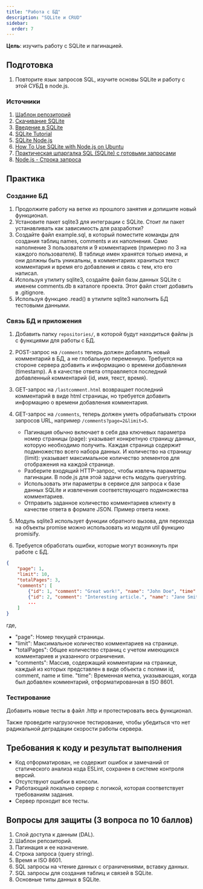 ```yaml
---
title: "Работа с БД"
description: "SQLite и CRUD"
sidebar:
  order: 7
---
```


**Цель**: изучить работу с SQLite и пагинацией.

## Подготовка

1. Повторите язык запросов SQL, изучите основы SQLite и работу с этой СУБД в node.js.

### Источники

1. [Шаблон репозиторий](https://softwarepatternslexicon.com/patterns-js/28/4/)
1. [Скачивание SQLite](https://www.sqlite.org/download.html)
1. [Введение в SQLite](https://metanit.com/sql/sqlite/1.1.php)
1. [SQLite Tutorial](https://www.sqlitetutorial.net/)
1. [SQLite Node.js](https://www.sqlitetutorial.net/sqlite-nodejs/)
1. [How To Use SQLite with Node.js on Ubuntu](https://www.digitalocean.com/community/tutorials/how-to-use-sqlite-with-node-js-on-ubuntu-22-04)
1. [Практическая шпаргалка SQL (SQLite) с готовыми запросами](https://habr.com/ru/articles/792630/)
1. [Node.js - Строка запроса](https://nodejsdev.ru/api/querystring/)

## Практика

### Создание БД

1. Продолжите работу на ветке из прошлого занятия и допишите новый функционал.
1. Установите пакет sqlite3 для интеграции с SQLite. Стоит ли пакет устанавливать как зависимость для разработки?
1. Создайте файл example.sql, в который поместите команды для создания таблиц names, comments и их наполнения. Само наполнение 3 пользователя и 9 комментариев (примерно по 3 на каждого пользователя). В таблице имен хранятся только имена, и они должны быть уникальны, в комментариях храниться текст комментария и время его добавления и связь с тем, кто его написал.
1. Используя утилиту sqlite3, создайте файл базы данных SQLite с именем comments.db в каталоге проекта. Этот файл стоит добавить в .gitignore.
1. Используя функцию .read() в утилите sqlite3 наполнить БД тестовыми данными.

### Связь БД и приложения

1. Добавить папку `repositories/`, в которой будут находиться файлы js с функциями для работы с БД.
1. POST-запрос на `/comments` теперь должен добавлять новый комментарий в БД, а не глобальную переменную. Требуется на стороне сервера добавить и информацию о времени добавления (timestamp). А в качестве ответа отправляется последний добавленный комментарий {id, имя, текст, время}.
1. GET-запрос на `/lastcomment.html` возвращает последний комментарий в виде html страницы, но требуется добавить информацию о времени добавления комментария.
1. GET-запрос на `/comments`, теперь должен уметь обрабатывать строки запросов URL, например `/comments?page=2&limit=5`.
   - Пагинация обычно включает в себя два ключевых параметра номер страницы (page): указывает конкретную страницу данных, которую необходимо получить. Каждая страница содержит подмножество всего набора данных. И количество на страницу (limit): указывает максимальное количество элементов для отображения на каждой странице.
   - Разберите входящий HTTP-запрос, чтобы извлечь параметры пагинации. В node.js для этой задачи есть модуль querystring.
   - Использовать эти параметры в сервисе для запроса к базе данных SQLite и извлечения соответствующего подмножества комментариев.
   - Отправить заданное количество комментариев клиенту в качестве ответа в формате JSON. Пример ответа ниже.

1. Модуль sqlite3 использует функции обратного вызова, для перехода на объекты promise можно использовать из модуля util функцию promisify.
1. Требуется обработать ошибки, которые могут возникнуть при работе с БД.

```json
{
    "page": 1,
    "limit": 10,
    "totalPages": 3,
    "comments": [
        {"id": 1, "comment": "Great work!", "name": "John Doe", "time": "2024-03-20T10:30:00Z"},
        {"id": 2, "comment": "Interesting article.", "name": "Jane Smith", "time": "2024-03-20T11:15:00Z"},
        ...
    ]
}
```

где,

- "page": Номер текущей страницы.
- "limit": Максимальное количество комментариев на странице.
- "totalPages": Общее количество страниц с учетом имеющихся комментариев и указанного ограничения.
- "comments": Массив, содержащий комментарии на странице, каждый из которых представлен в виде объекта с полями id, comment, name и time. "time": Временная метка, указывающая, когда был добавлен комментарий, отформатированная в ISO 8601.

### Тестирование

Добавить новые тесты в файл .http и протестировать весь функционал.

Также проведите нагрузочное тестирование, чтобы убедиться что нет радикальной деградации скорости работы сервера.

## Требования к коду и результат выполнения

- Код отформатирован, не содержит ошибок и замечаний от статического анализа кода ESLint, сохранен в системе контроля версий.
- Отсутствуют ошибки в консоли.
- Работающий локально сервер с логикой, которая соответствует требованиям задания.
- Сервер проходит все тесты.

## Вопросы для защиты (3 вопроса по 10 баллов)

1. Слой доступа к данным (DAL).
1. Шаблон репозиторий.
1. Пагинация и ее назначение.
1. Строка запроса (query string).
1. Время и ISO 8601.
1. SQL запросы на чтение данных с ограничениями, вставку данных.
1. SQL запросы для создания таблиц и связей в SQLite.
1. Основные типы данных в SQLite.